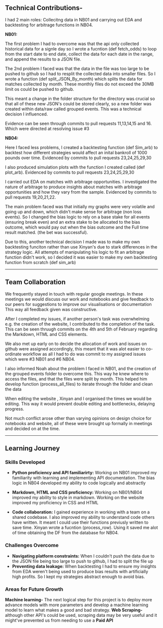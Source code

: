 
## Technical Contributions-

I had 2 main roles: Collecitng data in NB01 and carrying out EDA and backtesting for arbitrage functions in NB04.

**NB01:**

The first problem I had to overcome was that the api only collected historical data for a signle day so I wrote a fucntion (def fetch_odds) to loop from the start date to end date, collect the data for each date in the range, and append the results to a JSON file.

The 2nd problem I faced was that the data in the file was too large to be pushed to github so I had to resplit the collected data into smaller files. So I wrote a function (def split_JSON_By_month) which splits the data for matches collected by month. These monthly files do not exceed the 30MB limit os could be pushed to github.

This meant a change in the folder structure for the directory was crucial so that all of these new JSON's could be stored clearly, so a new folder was created within data/raw called grouped events. This was a technical decision I influenced.

Evidence can be seen through commits to pull requests 11,13,14,15 and 16. Which were directed at resolving issue #3

**NB04:**

Here I faced less problems, I created a backtesting function (def Sim_arb) to backtest how different strategies would affect an inital bankroll of 1000 pounds over time. Evidenced by commits to pull requests 23,24,25,29,30

I also produced simulation plots with the function I created called (def plot_arb). Evidenced by commits to pull requests 23,24,25,29,30

I carried out EDA on matches with arbitrage opportunities. I investigated the nature of arbitrage to produce insights about matches with arbitrage opportunities and how they vary from the sample. Evidenced by commits to pull requests 19,20,21,22.

The main problem faced was that initially my graphs were very volatile and going up and down, which didn't make sense for arbitrage (non loss events). So I changed the bias logic to rely on a base stake for all events (ensuring break even) and an extra stake to be allocated to the bias outcome, which would pay out when the bias outcome and the Full time result matched. (the bet was successful).

Due to this, another technical decision I made was to make my own backtesting funciton rather than use Xinyan's due to stark differences in the strategy logic. All attempts of manipulating his logic to fit an arbitrage function didn't work, so I decided it was easier to make my own backtesting function from scratch (def sim_arb)

---

## Team Collaboration  

We frequently stayed in touch with regular google meetings.
In these meetings we would discuss our work and notebooks and give feedback to our peers for suggestions to improve our visualisations or documentation
This way all feedback given was constructive. 

After I completed my issues, if another person's task was overwhelming e.g. the creation of the website, I contributed to the completion of the task. This can be seen thruugh commits on the 4th and 5th of February regarding the Markdown, HTML and CSS elements.

We also met up early on to decide the allocation of work and issues on github were assigned accordingly, this meant that it was alot easier to co-ordinate workflow as all I had to do was commit to my assigned issues which were #3 NB01 and #6 NB04.

I also informed Noah about the problem I faced in NB01, and the creation of the grouped events folder to overcome this. This way he knew where to access the files, and that the files were split by month. This helped him develop function (process_all_files) to iterate through the folder and clean the data

When editing the website , Xinyan and I organised the times we would be editing. This way it would prevent double editing and bottlenecks, delaying progress.

Not much conflict arose other than varying opinions on design choice for notebooks and website, all of these were brought up formally in meetings and decided on at the time.

 ---
 
## Learning Journey 

### Skills Developed 

- **Python proficiency and API familiarirty:** Working on NB01 improved my familiarity with learning and implementing API documentation. The bias logic in NB04 developed my ability to code logically and abstractly

- **Markdown, HTML and CSS proficiency:** Working on NB01/NB04 improved my ability to style in markdown. Working on the website improved my proficiency in CSS and HTML
  
- **Code collaboration:** I gained experience in working with a team on a shared codebase. I also improved my ability to understand code others have written. It meant I could use their functions previusly written to save time. Xinyan wrote a fucntion (process_row). Using it saved me alot of time obtaining the DF from the database for NB04.


### Challenges Overcome

- **Navigating platform constraints:** When I couldn't push the data due to the JSON file being too large to push to github, I had to split the file up
- **Preventing data leakage:** When backtesting I had to ensure my insights from EDA weren't being used to produce bias results with artificially high profits. So I kept my strategies abstract enough to avoid bias.


### Areas for Future Growth  

**Machine learning-** The next logical step for this project is to deploy more advance models with more parameters and develop a machine learning model to learn what makes a good and bad strategy.
**Web Scraping-** although other API's could be used, scraping data may be very useful and it might've prevented us from needing to use a **Paid API**
